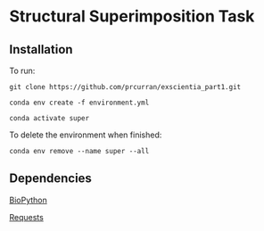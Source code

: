# Structural Superimposition Task

## Installation

To run:

`git clone https://github.com/prcurran/exscientia_part1.git`

`conda env create -f environment.yml`

`conda activate super`

To delete the environment when finished:

`conda env remove --name super --all`

## Dependencies

[BioPython](https://biopython.org/wiki/Documentation)

[Requests](https://requests.readthedocs.io/en/master/)
